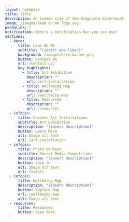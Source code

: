 ```yaml
---
layout: homepage
title: Title
description: An Isomer site of the Singapore Government
image: /images/lean on me logo.svg
permalink: /
notification: Here's a notification bar you can use!
sections:
  - hero:
      title: Lean On Me
      subtitle: "[insert one-liner]"
      background: /images/hero-banner.png
      button: Contact Us
      url: /contact-us/
      key_highlights:
        - title: Art Exhibition
          description: ""
          url: /art-installation
        - title: Wellbeing Map
          description: ""
          url: /wellbeing-map
        - title: Resources
          description: ""
          url: /resources
  - infopic:
      title: Crochet Art Installations
      subtitle: Art Exhibition
      description: "[insert description]"
      button: Learn More
      alt: Image alt text
      url: /art-installation
  - infopic:
      title: Photo Contest
      subtitle: Social Media Competition
      description: "[insert description]"
      button: Join in
      alt: Image alt text
      url: /events
  - infopic:
      title: Wellbeing Map
      description: "[insert description]"
      button: Explore Map
      url: /wellbeing-map
      alt: Image alt text
  - resources:
      title: Resources
      button: View more
---
```

